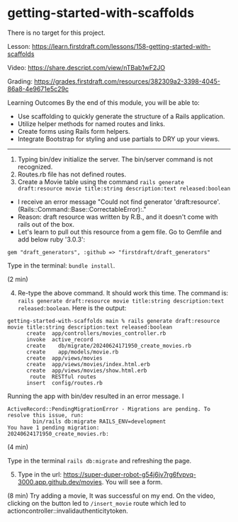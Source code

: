 # getting-started-with-scaffolds

There is no target for this project.

Lesson: https://learn.firstdraft.com/lessons/158-getting-started-with-scaffolds

Video: https://share.descript.com/view/nTBab1wF2JO

Grading: https://grades.firstdraft.com/resources/382309a2-3398-4045-86a8-4e9671e5c29c

Learning Outcomes
By the end of this module, you will be able to:

- Use scaffolding to quickly generate the structure of a Rails application.
- Utilize helper methods for named routes and links.
- Create forms using Rails form helpers.
- Integrate Bootstrap for styling and use partials to DRY up your views.

***

1. Typing bin/dev initialize the server. The bin/server command is not recognized. 
2. Routes.rb file has not defined routes.
3. Create a Movie table using the command `rails generate draft:resource movie title:string description:text released:boolean`
- I receive an error message "Could not find generator 'draft:resource'. (Rails::Command::Base::CorrectableError):."
- Reason: draft resource was written by R.B., and it doesn't come with rails out of the box. 
- Let's learn to pull out this resource from a gem file. Go to Gemfile and add below ruby '3.0.3':

```
gem "draft_generators", :github => "firstdraft/draft_generators"
```

Type in the terminal: `bundle install`.

(2 min)

4. Re-type the above command. It should work this time. The command is: `rails generate draft:resource movie title:string description:text released:boolean`. Here is the output:

```
getting-started-with-scaffolds main % rails generate draft:resource movie title:string description:text released:boolean
      create  app/controllers/movies_controller.rb
      invoke  active_record
      create    db/migrate/20240624171950_create_movies.rb
      create    app/models/movie.rb
      create  app/views/movies
      create  app/views/movies/index.html.erb
      create  app/views/movies/show.html.erb
       route  RESTful routes
      insert  config/routes.rb
```

Running the app with bin/dev resulted in an error message. I 

```
ActiveRecord::PendingMigrationError - Migrations are pending. To resolve this issue, run:
        bin/rails db:migrate RAILS_ENV=development
You have 1 pending migration:
20240624171950_create_movies.rb:
```
(4 min)

Type in the terminal `rails db:migrate` and refreshing the page.

5. Type in the url: https://super-duper-robot-g54j6jv7rg6fvpvq-3000.app.github.dev/movies. You will see a form.

(8 min) Try adding a movie, It was successful on my end. On the video, clicking on the button led to `/insert_movie` route which led to actioncontroller::invalidauthenticitytoken. 
